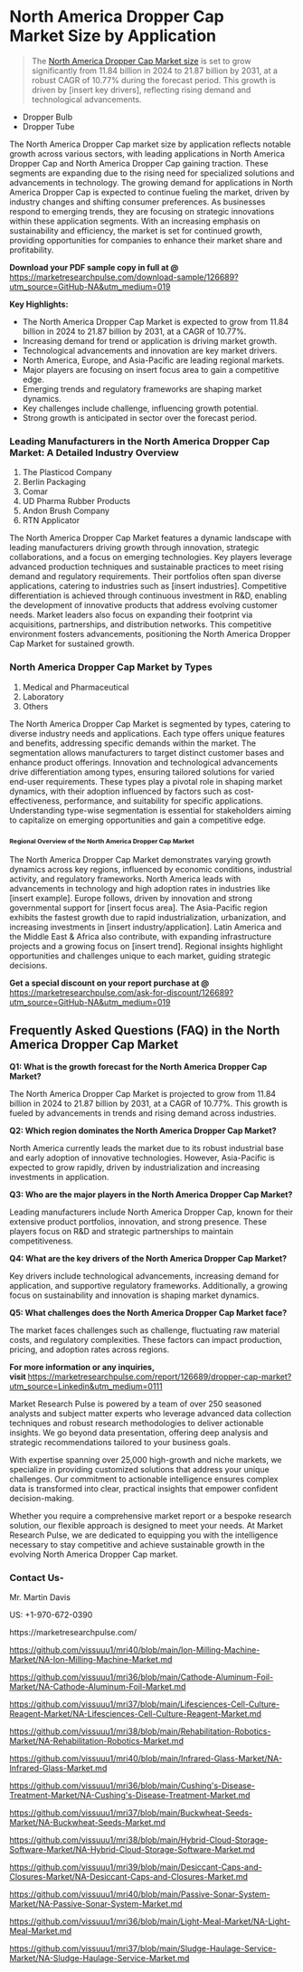 <h1>North America Dropper Cap Market&nbsp;Size by Application</h1><blockquote><p>The <a href="https://marketresearchpulse.com/download-sample/126689?utm_source=GitHub-NA&amp;utm_medium=019">North America Dropper Cap Market size</a> is set to grow significantly from 11.84 billion in 2024 to 21.87 billion by 2031, at a robust CAGR of 10.77% during the forecast period. This growth is driven by [insert key drivers], reflecting rising demand and technological advancements.</p></blockquote><ul><li>Dropper Bulb<li> Dropper Tube</li></ul><p>The North America Dropper Cap market size by application reflects notable growth across various sectors, with leading applications in North America Dropper Cap and North America Dropper Cap gaining traction. These segments are expanding due to the rising need for specialized solutions and advancements in technology. The growing demand for applications in North America Dropper Cap is expected to continue fueling the market, driven by industry changes and shifting consumer preferences. As businesses respond to emerging trends, they are focusing on strategic innovations within these application segments. With an increasing emphasis on sustainability and efficiency, the market is set for continued growth, providing opportunities for companies to enhance their market share and profitability.</p><p><strong>Download your PDF sample copy in full at @ </strong><a href="https://marketresearchpulse.com/download-sample/126689?utm_source=GitHub-NA&amp;utm_medium=019">https://marketresearchpulse.com/download-sample/126689?utm_source=GitHub-NA&amp;utm_medium=019</a></p><p><strong>Key Highlights: </strong></p><ul><li>The North America Dropper Cap Market is expected to grow from 11.84 billion in 2024 to 21.87 billion by 2031, at a CAGR of 10.77%.</li><li>Increasing demand for trend or application is driving market growth.</li><li>Technological advancements and innovation are key market drivers.</li><li>North America, Europe, and Asia-Pacific are leading regional markets.</li><li>Major players are focusing on insert focus area to gain a competitive edge.</li><li>Emerging trends and regulatory frameworks are shaping market dynamics.</li><li>Key challenges include challenge, influencing growth potential.</li><li>Strong growth is anticipated in sector over the forecast period.</li></ul><h3>Leading Manufacturers in the North America Dropper Cap Market: A Detailed Industry Overview</h3><ol><li>The Plasticod Company</li><li>Berlin Packaging</li><li>Comar</li><li>UD Pharma Rubber Products</li><li>Andon Brush Company</li><li>RTN Applicator</li></ol><div class="flex max-w-full flex-col flex-grow"><div class="min-h-8 text-message flex w-full flex-col items-end gap-2 whitespace-normal break-words [.text-message+&amp;]:mt-5" dir="auto" data-message-author-role="assistant" data-message-id="fd8432e4-4910-450d-b182-61b7bfb0a01f" data-message-model-slug="gpt-4o"><div class="flex w-full flex-col gap-1 empty:hidden first:pt-[3px]"><div class="markdown prose w-full break-words dark:prose-invert light"><p>The North America Dropper Cap Market features a dynamic landscape with leading manufacturers driving growth through innovation, strategic collaborations, and a focus on emerging technologies. Key players leverage advanced production techniques and sustainable practices to meet rising demand and regulatory requirements. Their portfolios often span diverse applications, catering to industries such as [insert industries]. Competitive differentiation is achieved through continuous investment in R&amp;D, enabling the development of innovative products that address evolving customer needs. Market leaders also focus on expanding their footprint via acquisitions, partnerships, and distribution networks. This competitive environment fosters advancements, positioning the North America Dropper Cap Market for sustained growth.</p></div></div></div></div><h3>North America Dropper Cap Market by Types</h3><ol><li>Medical and Pharmaceutical<li> Laboratory<li> Others</li></ol><div class="flex max-w-full flex-col flex-grow"><div class="min-h-8 text-message flex w-full flex-col items-end gap-2 whitespace-normal break-words [.text-message+&amp;]:mt-5" dir="auto" data-message-author-role="assistant" data-message-id="084470be-0bb7-4664-bddf-5156b4f41249" data-message-model-slug="gpt-4o-mini"><div class="flex w-full flex-col gap-1 empty:hidden first:pt-[3px]"><div class="markdown prose w-full break-words dark:prose-invert light"><p>The North America Dropper Cap Market is segmented by types, catering to diverse industry needs and applications. Each type offers unique features and benefits, addressing specific demands within the market. The segmentation allows manufacturers to target distinct customer bases and enhance product offerings. Innovation and technological advancements drive differentiation among types, ensuring tailored solutions for varied end-user requirements. These types play a pivotal role in shaping market dynamics, with their adoption influenced by factors such as cost-effectiveness, performance, and suitability for specific applications. Understanding type-wise segmentation is essential for stakeholders aiming to capitalize on emerging opportunities and gain a competitive edge.</p></div></div></div></div><h3><span style="font-size: 11px;">Regional Overview of the North America Dropper Cap Market</span></h3><div class="flex max-w-full flex-col flex-grow"><div class="min-h-8 text-message flex w-full flex-col items-end gap-2 whitespace-normal break-words [.text-message+&amp;]:mt-5" dir="auto" data-message-author-role="assistant" data-message-id="e9038762-ce64-4e30-91c9-9bd413514231" data-message-model-slug="gpt-4o-mini"><div class="flex w-full flex-col gap-1 empty:hidden first:pt-[3px]"><div class="markdown prose w-full break-words dark:prose-invert light"><p>The North America Dropper Cap Market demonstrates varying growth dynamics across key regions, influenced by economic conditions, industrial activity, and regulatory frameworks. North America leads with advancements in technology and high adoption rates in industries like [insert example]. Europe follows, driven by innovation and strong governmental support for [insert focus area]. The Asia-Pacific region exhibits the fastest growth due to rapid industrialization, urbanization, and increasing investments in [insert industry/application]. Latin America and the Middle East &amp; Africa also contribute, with expanding infrastructure projects and a growing focus on [insert trend]. Regional insights highlight opportunities and challenges unique to each market, guiding strategic decisions.</p></div></div></div></div><p><strong>Get a special discount on your report purchase at @ </strong><a href="https://marketresearchpulse.com/ask-for-discount/126689?utm_source=GitHub-NA&amp;utm_medium=019">https://marketresearchpulse.com/ask-for-discount/126689?utm_source=GitHub-NA&amp;utm_medium=019</a></p><h2>Frequently Asked Questions (FAQ) in the North America Dropper Cap Market</h2><p><strong>Q1: What is the growth forecast for the North America Dropper Cap Market?</strong></p><p>The North America Dropper Cap Market is projected to grow from 11.84 billion in 2024 to 21.87 billion by 2031, at a CAGR of 10.77%. This growth is fueled by advancements in trends and rising demand across industries.</p><p><strong>Q2: Which region dominates the North America Dropper Cap Market?</strong></p><p>North America currently leads the market due to its robust industrial base and early adoption of innovative technologies. However, Asia-Pacific is expected to grow rapidly, driven by industrialization and increasing investments in application.</p><p><strong>Q3: Who are the major players in the North America Dropper Cap Market?</strong></p><p>Leading manufacturers include North America Dropper Cap, known for their extensive product portfolios, innovation, and strong presence. These players focus on R&amp;D and strategic partnerships to maintain competitiveness.</p><p><strong>Q4: What are the key drivers of the North America Dropper Cap Market?</strong></p><p>Key drivers include technological advancements, increasing demand for application, and supportive regulatory frameworks. Additionally, a growing focus on sustainability and innovation is shaping market dynamics.</p><p><strong>Q5: What challenges does the North America Dropper Cap Market face?</strong></p><p>The market faces challenges such as challenge, fluctuating raw material costs, and regulatory complexities. These factors can impact production, pricing, and adoption rates across regions.</p><p><strong>For more information or any inquiries, visit&nbsp;</strong><a href="https://marketresearchpulse.com/report/126689/dropper-cap-market?utm_source=Linkedin&utm_medium=0111">https://marketresearchpulse.com/report/126689/dropper-cap-market?utm_source=Linkedin&utm_medium=0111</a></p><p>Market Research Pulse is powered by a team of over 250 seasoned analysts and subject matter experts who leverage advanced data collection techniques and robust research methodologies to deliver actionable insights. We go beyond data presentation, offering deep analysis and strategic recommendations tailored to your business goals.</p><p>With expertise spanning over 25,000 high-growth and niche markets, we specialize in providing customized solutions that address your unique challenges. Our commitment to actionable intelligence ensures complex data is transformed into clear, practical insights that empower confident decision-making.</p><p>Whether you require a comprehensive market report or a bespoke research solution, our flexible approach is designed to meet your needs. At Market Research Pulse, we are dedicated to equipping you with the intelligence necessary to stay competitive and achieve sustainable growth in the evolving North America Dropper Cap market.</p><h3><strong>Contact Us-</strong></h3><p>Mr. Martin Davis</p><p>US: +1-970-672-0390</p><p>https://marketresearchpulse.com/</p><p><a href="https://github.com/vissuuu1/mri40/blob/main/Ion-Milling-Machine-Market/NA-Ion-Milling-Machine-Market.md">https://github.com/vissuuu1/mri40/blob/main/Ion-Milling-Machine-Market/NA-Ion-Milling-Machine-Market.md</a></p><p><a href="https://github.com/vissuuu1/mri36/blob/main/Cathode-Aluminum-Foil-Market/NA-Cathode-Aluminum-Foil-Market.md">https://github.com/vissuuu1/mri36/blob/main/Cathode-Aluminum-Foil-Market/NA-Cathode-Aluminum-Foil-Market.md</a></p><p><a href="https://github.com/vissuuu1/mri37/blob/main/Lifesciences-Cell-Culture-Reagent-Market/NA-Lifesciences-Cell-Culture-Reagent-Market.md">https://github.com/vissuuu1/mri37/blob/main/Lifesciences-Cell-Culture-Reagent-Market/NA-Lifesciences-Cell-Culture-Reagent-Market.md</a></p><p><a href="https://github.com/vissuuu1/mri38/blob/main/Rehabilitation-Robotics-Market/NA-Rehabilitation-Robotics-Market.md">https://github.com/vissuuu1/mri38/blob/main/Rehabilitation-Robotics-Market/NA-Rehabilitation-Robotics-Market.md</a></p><p><a href="https://github.com/vissuuu1/mri40/blob/main/Infrared-Glass-Market/NA-Infrared-Glass-Market.md">https://github.com/vissuuu1/mri40/blob/main/Infrared-Glass-Market/NA-Infrared-Glass-Market.md</a></p><p><a href="https://github.com/vissuuu1/mri36/blob/main/Cushing's-Disease-Treatment-Market/NA-Cushing's-Disease-Treatment-Market.md">https://github.com/vissuuu1/mri36/blob/main/Cushing's-Disease-Treatment-Market/NA-Cushing's-Disease-Treatment-Market.md</a></p><p><a href="https://github.com/vissuuu1/mri37/blob/main/Buckwheat-Seeds-Market/NA-Buckwheat-Seeds-Market.md">https://github.com/vissuuu1/mri37/blob/main/Buckwheat-Seeds-Market/NA-Buckwheat-Seeds-Market.md</a></p><p><a href="https://github.com/vissuuu1/mri38/blob/main/Hybrid-Cloud-Storage-Software-Market/NA-Hybrid-Cloud-Storage-Software-Market.md">https://github.com/vissuuu1/mri38/blob/main/Hybrid-Cloud-Storage-Software-Market/NA-Hybrid-Cloud-Storage-Software-Market.md</a></p><p><a href="https://github.com/vissuuu1/mri39/blob/main/Desiccant-Caps-and-Closures-Market/NA-Desiccant-Caps-and-Closures-Market.md">https://github.com/vissuuu1/mri39/blob/main/Desiccant-Caps-and-Closures-Market/NA-Desiccant-Caps-and-Closures-Market.md</a></p><p><a href="https://github.com/vissuuu1/mri40/blob/main/Passive-Sonar-System-Market/NA-Passive-Sonar-System-Market.md">https://github.com/vissuuu1/mri40/blob/main/Passive-Sonar-System-Market/NA-Passive-Sonar-System-Market.md</a></p><p><a href="https://github.com/vissuuu1/mri36/blob/main/Light-Meal-Market/NA-Light-Meal-Market.md">https://github.com/vissuuu1/mri36/blob/main/Light-Meal-Market/NA-Light-Meal-Market.md</a></p><p><a href="https://github.com/vissuuu1/mri37/blob/main/Sludge-Haulage-Service-Market/NA-Sludge-Haulage-Service-Market.md">https://github.com/vissuuu1/mri37/blob/main/Sludge-Haulage-Service-Market/NA-Sludge-Haulage-Service-Market.md</a></p>
